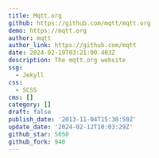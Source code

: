 ```yaml
---
title: Mqtt.org
github: https://github.com/mqtt/mqtt.org
demo: https://mqtt.org
author: mqtt
author_link: https://github.com/mqtt
date: 2024-02-19T03:21:00.403Z
description: The mqtt.org website
ssg:
  - Jekyll
css:
  - SCSS
cms: []
category: []
draft: false
publish_date: '2013-11-04T15:30:50Z'
update_date: '2024-02-12T10:03:29Z'
github_star: 5050
github_fork: 940
---
```

